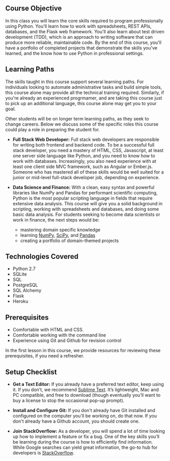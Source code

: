 ## Course Objective

In this class you will learn the core skills required to program professionally using Python. You'll learn how to work with spreadsheets, REST APIs, databases, and the Flask web framework. You'll also learn about test driven development (TDD), which is an approach to writing software that can produce more reliable, maintainable code. By the end of this course, you'll have a portfolio of completed projects that demonstrate the skills you've learned, and the know how to use Python in professional settings.


## Learning Paths

The skills taught in this course support several learning paths. For individuals looking to automate administrative tasks and build simple tools, this course alone may provide all the technical training required. Similarly, if you're already an experienced progrmamer, and are taking this course just to pick up an additional language, this course alone may get you to your goal.

Other students will be on longer term learning paths, as they seek to change careers. Below we discuss some of the specific roles this course could play a role in preparing the student for.  

*   **Full Stack Web Developer:** Full stack web developers are responsible for writing both frontend and backend code. To be a successful full stack developer, you need a mastery of HTML, CSS, Javascript, at least one server side language like Python, and you need to know how to work with databases. Increasingly, you also need experience with at least one client side MVC framework, such as Angular or Ember.js. Someone who has mastered all of these skills would be well suited for a junior or mid-level full-stack developer job, depending on experience. 

*   **Data Science and Finance:** With a clean, easy syntax and powerful libraries like NumPy and Pandas for performant scientific computing, Python is the most popular scripting language in fields that require extensive data analysis. This course will give you a solid background in scripting, working with spreadsheets and databases, and doing some basic data analysis. For students seeking to become data scientists or work in finance, the next steps would be: 
    *   mastering domain specific knowledge  
    *   learning [NumPy](http://www.numpy.org/), [SciPy](http://www.scipy.org/), and [Pandas](http://pandas.pydata.org/) 
    *   creating a portfolio of domain-themed projects


## Technologies Covered

*   Python 2.7
*   SQLite
*   SQL
*   PostgreSQL
*   SQL Alchemy
*   Flask
*   Heroku

## Prerequisites

*   Comfortable with HTML and CSS. 
*   Comfortable working with the command line
*   Experience using Git and Github for revision control

In the first lesson in this course, we provide resources for reviewing these prerequisites, if you need a refresher.


## Setup Checklist

*   **Get a Text Editor:** If you already have a preferred text editor,  keep using it. If you don’t, we recommend [Sublime Text](http://www.sublimetext.com/3). It’s lightweight, Mac and PC compatible, and free to download (though eventually you’ll want to buy a license to stop the occasional pop-up prompt).

*   **Install and Configure Git:** If you don't already have Git installed and configured on the computer you'll be working on, do that now. If you don't already have a Github account, you should create one.

*   **Join StackOverflow:** As a developer, you will spend a lot of time looking up how to implement a feature or fix a bug. One of the key skills you’ll be learning during the course is how to efficiently find information. While Google searches can yield great information, the go-to hub for developers is [StackOverflow](http://stackoverflow.com/). 
